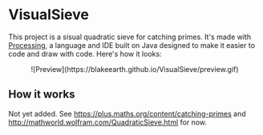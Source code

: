 # VisualSieve
This project is a sisual quadratic sieve for catching primes. It's made with [Processing](https://processing.org/), a language and IDE built on Java designed to make it easier to code and draw with code. Here's how it looks:
<center>![Preview](https://blakeearth.github.io/VisualSieve/preview.gif)</center>

## How it works
Not yet added. See https://plus.maths.org/content/catching-primes and http://mathworld.wolfram.com/QuadraticSieve.html for now.

